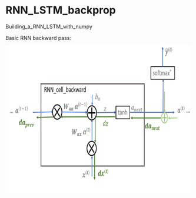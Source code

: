 # RNN_LSTM_backprop
Building_a_RNN_LSTM_with_numpy

Basic RNN backward pass:

<img src="images/rnn_cell_backward_3a_4.png" width="800px" height="400px" />

